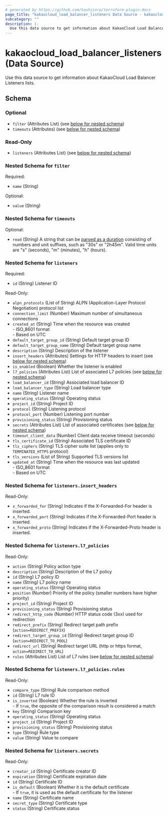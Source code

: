 ```yaml
---
# generated by https://github.com/hashicorp/terraform-plugin-docs
page_title: "kakaocloud_load_balancer_listeners Data Source - kakaocloud"
subcategory: ""
description: |-
  Use this data source to get information about KakaoCloud Load Balancer Listeners lists.
---
```


# kakaocloud_load_balancer_listeners (Data Source)

Use this data source to get information about KakaoCloud Load Balancer Listeners lists.



<!-- schema generated by tfplugindocs -->
## Schema

### Optional

- `filter` (Attributes List) (see [below for nested schema](#nestedatt--filter))
- `timeouts` (Attributes) (see [below for nested schema](#nestedatt--timeouts))

### Read-Only

- `listeners` (Attributes List) (see [below for nested schema](#nestedatt--listeners))

<a id="nestedatt--filter"></a>
### Nested Schema for `filter`

Required:

- `name` (String)

Optional:

- `value` (String)


<a id="nestedatt--timeouts"></a>
### Nested Schema for `timeouts`

Optional:

- `read` (String) A string that can be [parsed as a duration](https://pkg.go.dev/time#ParseDuration) consisting of numbers and unit suffixes, such as "30s" or "2h45m". Valid time units are "s" (seconds), "m" (minutes), "h" (hours).


<a id="nestedatt--listeners"></a>
### Nested Schema for `listeners`

Required:

- `id` (String) Listener ID

Read-Only:

- `alpn_protocols` (List of String) ALPN (Application-Layer Protocol Negotiation) protocol list
- `connection_limit` (Number) Maximum number of simultaneous connections
- `created_at` (String) Time when the resource was created <br/> - ISO_8601 format  <br/> - Based on UTC
- `default_target_group_id` (String) Default target group ID
- `default_target_group_name` (String) Default target group name
- `description` (String) Description of the listener
- `insert_headers` (Attributes) Settings for HTTP headers to insert (see [below for nested schema](#nestedatt--listeners--insert_headers))
- `is_enabled` (Boolean) Whether the listener is enabled
- `l7_policies` (Attributes List) List of associated L7 policies (see [below for nested schema](#nestedatt--listeners--l7_policies))
- `load_balancer_id` (String) Associated load balancer ID
- `load_balancer_type` (String) Load balancer type
- `name` (String) Listener name
- `operating_status` (String) Operating status
- `project_id` (String) Project ID
- `protocol` (String) Listening protocol
- `protocol_port` (Number) Listening port number
- `provisioning_status` (String) Provisioning status
- `secrets` (Attributes List) List of associated certificates (see [below for nested schema](#nestedatt--listeners--secrets))
- `timeout_client_data` (Number) Client data receive timeout (seconds)
- `tls_certificate_id` (String) Associated TLS certificate ID
- `tls_ciphers` (String) TLS cipher suite list (applies only to `TERMINATED_HTTPS` protocol)
- `tls_versions` (List of String) Supported TLS versions list
- `updated_at` (String) Time when the resource was last updated <br/> - ISO_8601 format  <br/> - Based on UTC

<a id="nestedatt--listeners--insert_headers"></a>
### Nested Schema for `listeners.insert_headers`

Read-Only:

- `x_forwarded_for` (String) Indicates if the X-Forwarded-For header is inserted.
- `x_forwarded_port` (String) Indicates if the X-Forwarded-Port header is inserted.
- `x_forwarded_proto` (String) Indicates if the X-Forwarded-Proto header is inserted.


<a id="nestedatt--listeners--l7_policies"></a>
### Nested Schema for `listeners.l7_policies`

Read-Only:

- `action` (String) Policy action type
- `description` (String) Description of the L7 policy
- `id` (String) L7 policy ID
- `name` (String) L7 policy name
- `operating_status` (String) Operating status
- `position` (Number) Priority of the policy (smaller numbers have higher priority)
- `project_id` (String) Project ID
- `provisioning_status` (String) Provisioning status
- `redirect_http_code` (Number) HTTP status code (3xx) used for redirection
- `redirect_prefix` (String) Redirect target path prefix (`action=REDIRECT_PREFIX`)
- `redirect_target_group_id` (String) Redirect target group ID (`action=REDIRECT_TO_POOL`)
- `redirect_url` (String) Redirect target URL (http or https format, `action=REDIRECT_TO_URL`)
- `rules` (Attributes List) List of L7 rules (see [below for nested schema](#nestedatt--listeners--l7_policies--rules))

<a id="nestedatt--listeners--l7_policies--rules"></a>
### Nested Schema for `listeners.l7_policies.rules`

Read-Only:

- `compare_type` (String) Rule comparison method
- `id` (String) L7 rule ID
- `is_inverted` (Boolean) Whether the rule is inverted<br/>- If `true`, the opposite of the comparison result is considered a match
- `key` (String) Comparison key
- `operating_status` (String) Operating status
- `project_id` (String) Project ID
- `provisioning_status` (String) Provisioning status
- `type` (String) Rule type
- `value` (String) Value to compare



<a id="nestedatt--listeners--secrets"></a>
### Nested Schema for `listeners.secrets`

Read-Only:

- `creator_id` (String) Certificate creator ID
- `expiration` (String) Certificate expiration date
- `id` (String) Certificate ID
- `is_default` (Boolean) Whether it is the default certificate<br/>- If `true`, it is used as the default certificate for the listener
- `name` (String) Certificate name
- `secret_type` (String) Certificate type
- `status` (String) Certificate status
